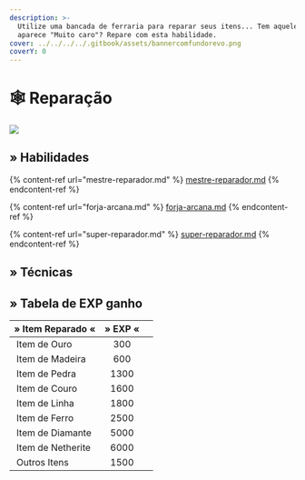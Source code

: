 ```yaml
---
description: >-
  Utilize uma bancada de ferraria para reparar seus itens... Tem aquele item que
  aparece "Muito caro"? Repare com esta habilidade.
cover: ../../../../.gitbook/assets/bannercomfundorevo.png
coverY: 0
---
```


# 🕸 Reparação

![](../../../../.gitbook/assets/RepairSkill.webp)

## » Habilidades

{% content-ref url="mestre-reparador.md" %}
[mestre-reparador.md](mestre-reparador.md)
{% endcontent-ref %}

{% content-ref url="forja-arcana.md" %}
[forja-arcana.md](forja-arcana.md)
{% endcontent-ref %}

{% content-ref url="super-reparador.md" %}
[super-reparador.md](super-reparador.md)
{% endcontent-ref %}

## » Técnicas

## » Tabela de EXP ganho

| » Item Reparado «                                                                                                   | » EXP « |   |
| ------------------------------------------------------------------------------------------------------------------- | :-----: | - |
| <img src="../../../../.gitbook/assets/Golden_Chestplate_JE2_BE2.webp" alt="" data-size="line"> Item de Ouro         |   300   |   |
| <img src="../../../../.gitbook/assets/Wooden_Pickaxe_JE2_BE2.webp" alt="" data-size="line"> Item de Madeira         |   600   |   |
| <img src="../../../../.gitbook/assets/Stone_Pickaxe_JE2_BE2.webp" alt="" data-size="line"> Item de Pedra            |   1300  |   |
| <img src="../../../../.gitbook/assets/Leather_Tunic_JE4_BE2.webp" alt="" data-size="line"> Item de Couro            |   1600  |   |
| <img src="../../../../.gitbook/assets/Cast_Fishing_Rod_JE3_BE2.webp" alt="" data-size="line"> Item de Linha         |   1800  |   |
| <img src="../../../../.gitbook/assets/Iron_Chestplate_JE2_BE2.webp" alt="" data-size="line"> Item de Ferro          |   2500  |   |
| <img src="../../../../.gitbook/assets/Diamond_Chestplate_JE3_BE2.webp" alt="" data-size="line"> Item de Diamante    |   5000  |   |
| <img src="../../../../.gitbook/assets/Netherite_Chestplate_JE2_BE1.webp" alt="" data-size="line"> Item de Netherite |   6000  |   |
| <img src="../../../../.gitbook/assets/Chainmail_Chestplate_JE3_BE2.webp" alt="" data-size="line"> Outros Itens      |   1500  |   |
